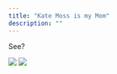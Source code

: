 ```yaml
---
title: "Kate Moss is my Mom"
description: ""
---
```

See?

<img src="/Blog/img/kate.jpg">

<img src="/Blog/img/mom.jpg">
